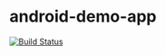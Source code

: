 # android-demo-app

[![Build Status](https://travis-ci.com/Userfeeds/android-demo-app.svg?token=BojfPm4yucyL9nHtXD9r&branch=master)](https://travis-ci.com/Userfeeds/android-demo-app)
